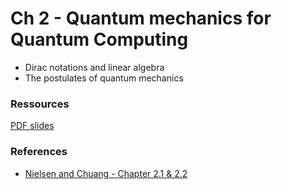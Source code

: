 # Ch 2 - Quantum mechanics for Quantum Computing

- Dirac notations and linear algebra
- The postulates of quantum mechanics

### Ressources

[PDF slides]()

### References

- [Nielsen and Chuang - Chapter 2.1 & 2.2](http://mmrc.amss.cas.cn/tlb/201702/W020170224608149940643.pdf)
